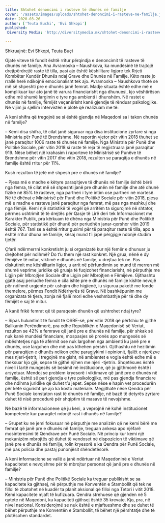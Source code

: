 ```yaml
---
title: Shtohet denoncimi i rasteve të dhunës në familje
cover: '/assets/images/uploads/shtohet-denoncimi-i-rasteve-ne-familje.jpeg'
date: 2020-03-26
author: ['Teuta Buchi', 'Evi Shkopi']
published:
 Diversity Media: 'http://diversitymedia.mk/shtohet-denoncimi-i-rasteve-te-dhunes-ne-familje/'

---
```


Shkruajnë: Evi Shkopi, Teuta Buçi

Gjatë viteve të fundit është rritur përqindja e denoncimit të rasteve të dhunës në familje. Ana Avramoska – Nаushkova, ka mundësinë të trajtojë drejtpërdrejtë raste të tilla, pasi ajo është këshilltare ligjore tek Rrjeti Kombëtar Kundër Dhunës ndaj Grave dhe Dhunës në Familje. Këto raste jo rrallë herë ndikojnë emocionalisht tek ajo. Avramoska – Nаushkova thotë se më së shpeshti pre e dhunës janë femrat. Madje situata është edhe më e komplikuar kur ato janë të varura financiarisht nga dhunuesi, kjo vështirëson edhe më shumë largimin e tyre nga ambienti i dhunshëm. Në rastet e dhunës në familje, fëmijët veçanërisht kanë gjendje të rënduar psikologjike. Në vijim ju sjellim intervistën e plotë që realizuam me të:

A keni shifra që tregojnë se si është gjendja në Maqedoni sa i takon dhunës në familje?

– Kemi disa shifra, të cilat janë siguruar nga disa institucione zyrtare si nga Ministria për Punë të Brendshme. Në raportin vjetor për vitin 2018 thuhet se janë paraqitur 1006 raste të dhunës në familje. Nga Ministria për Punë dhe Politikë Sociale, për vitin 2018 si raste të reja të regjistruara janë paraqitur 919. Nëse bëhet një krahasim i raporteve të Ministrisë së Punëve të Brendshme për vitin 2017 dhe vitin 2018, rezulton se paraqitja e dhunës në familje është rritur për 11%.

Kush rezulton të jetë më shpesh pre e dhunës në familje?

– Pjesa më e madhe e këtyre paraqitjeve të dhunës në familje është bërë nga femra, të cilat më së shpeshti janë pre dhunën në familje dhe atë dhunë fizike në 85% të rasteve, nga partneri i tyre intim ose partneri në martesë. Në të dhënat e Ministrisë për Punë dhe Politikë Sociale për vitin 2018, pjesa më e madhe e rasteve janë paraqitur nga femrat, më pas nga meshkuj dhe nga fëmijë. Kemi një statistikë të vogël që arritëm ta sigurojmë në shtator, përmes ushtrimit të të drejtës për Qasje të Lirë deri tek Informacionet me Karakter Publik, pra kërkuam të dhëna nga Ministria për Punë dhe Politikë Sociale, për statistikë për dhunë për periudhën janar-qershor vitin 2019 është 767. Tani se a është rritur guximi për të paraqitur raste të tilla, apo a është rritur dhuna në familje, kësaj mund t’i japë përgjigje ndonjë studim tjetër.

Çfarë ndërmerrni konkretisht ju si organizatë kur një femër e dhunuar ju drejtohet për ndihmë?
Do t’u them një rast konkret. Një grua, nënë e dy fëmijëve të mitur, viktimë e dhunës në familje, u drejtua tek ne. Pas diskutimit me këshilltarin ligjor, u arrit në përfundimin se mund të merren më shumë veprime juridike që gruaja të fuqizohet financiarisht, në përputhje me Ligjin për Mbrojtjen Sociale dhe Ligjin për Mbrojtjen e Fëmijëve. Gjithashtu gjatë asaj periudhe femra e cila ishte pre e dhunës në familje kishte nevojë për ndihmë urgjente për ushqim dhe higjienë, iu sigurua paketë me fonde themelore, përmes Fondit Ndërhyrës të Grave. Në bashkëpunim me organizata të tjera, zonja në fjalë mori edhe veshmbathje për të dhe dy fëmijët e saj të mitur.

A kanë frikë femrat që të paraqesin dhunën që ushtrohet ndaj tyre?

– Sipas hulumtimit të fundit të OSBE-së, për vitin 2018 që përfshiu të gjithë Ballkanin Perëndimorë, pra edhe Republikën e Maqedonisë së Veriut, rezulton se 42% e femrave që janë pre e dhunës në familje, për shkak së nuk kanë mundësi financiare, mospasjes së pronës apo mungesës së mbështetjes nga të afërmit ose nuk largohen nga ambienti ku janë pre e dhunës, ose largohen dhe më pas kthehen përsëri. Gjithashtu në hezitimin për paraqitjen e dhunës ndikon edhe paragjykimi i opinionit, fjalët e njerëzve mes njeri-tjetrit, i tregojnë me gisht, në ambientet e vogla është edhe më e theksuar kjo gjë, sepse të gjithë njihen me njëri -tjetrin. Shqetësues është niveli i lartë mungesës së besimit në institucione, që jo gjithmonë është i arsyetuar. Mendoj se problem kryesorë i viktimave që janë pre e dhunës në familje, është së pari gjendja e tyre psikologjike, më pas gjendja financiare dhe ndihma juridike që duhet t’u jepet. Sepse nëse e hapin vet procedurën për këtë sigurisht që ajo ka kosto materiale. Megjithatë nëse Qendra për Punë Sociale konstaton rast të dhunës në familje, në bazë të detyrës zyrtare duhet të nisë procedurë për shqiptim të masave të nevojshme.

Në bazë të informacioneve që ju keni, a veprojnë në kohë institucionet kompetente kur paraqitet ndonjë rast i dhunës në familje?

– Grupet ku ne jemi fokusuar në përputhje me analizën që ne kemi bërë me femrat që janë pre e dhunës në familje, treguan ankesa apo njëfarë mosinteresimi të Qendrave për Punë Sociale. Në princip kur kemi një mekanizëm mbrojtës që duhet të vendoset në dispozicion të viktimave që janë pre e dhunës në familje, rolin kryesorë e ka Qendra për Punë Sociale, më pas policia dhe pastaj punonjësit shëndetësorë.

A keni informacione se vallë a janë ndërtuar në Maqedoninë e Veriut kapacitetet e nevojshme për të mbrojtur personat që janë pre e dhunës në familje?

– Ministria për Punë dhe Politikë Sociale ka treguar publikisht se sa kapacitete ka gjithsej, në përputhje me Konventën e Stambollit që tek ne filloi të zbatohet në kuadër ta planit aksional që filloi nga Tetori i vitit 2018. Kemi kapacitete mjaft të kufizuara. Qendra strehuese që gjenden në 5 qytete në Maqedoni, ku kapaciteti gjithsej është 35 krevate. Kjo, pra, në nivel nacional. Konsiderojmë se nuk është e mjaftueshme dhe se duhet të bëhet përputhje me Konventën e Stambollit, të bëhet një përshtatje dhe të plotësohen standardet.
